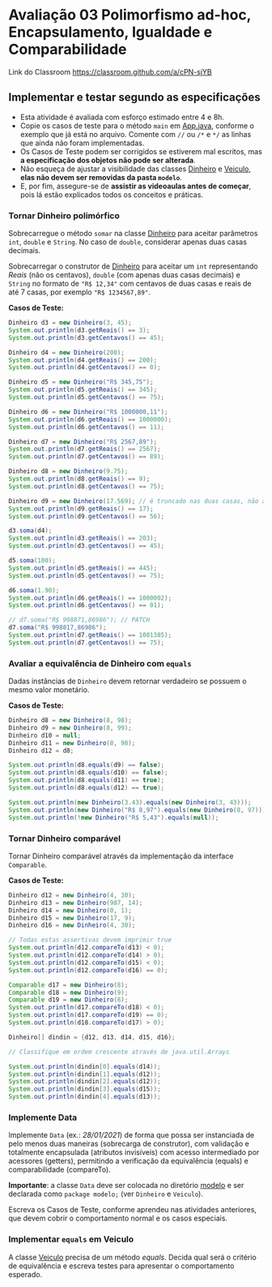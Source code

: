 # Avaliação 03 Polimorfismo ad-hoc, Encapsulamento, Igualdade e Comparabilidade

Link do Classroom <https://classroom.github.com/a/cPN-sjYB>

## Implementar e testar segundo as especificações

- Esta atividade é avaliada com esforço estimado entre 4 e 8h.
- Copie os casos de teste para o método `main` em [App.java](src/App.java), conforme o exemplo que já está no arquivo. Comente com `//` ou `/*` e `*/` as linhas que ainda não foram implementadas.
- Os Casos de Teste podem ser corrigidos se estiverem mal escritos, mas **a especificação dos objetos não pode ser alterada**.
- Não esqueça de ajustar a visibilidade das classes [Dinheiro](src/modelo/Dinheiro.java) e [Veiculo](src/modelo/Veiculo.java), **elas não devem ser removidas da pasta `modelo`**.
- E, por fim, assegure-se de **assistir as videoaulas antes de começar**, pois lá estão explicados todos os conceitos e práticas.

### Tornar Dinheiro polimórfico

Sobrecarregue o método `somar` na classe [Dinheiro](src/Dinheiro.java) para aceitar parâmetros `int`, `double` e `String`. No caso de `double`, considerar apenas duas casas decimais.

Sobrecarregar o construtor de [Dinheiro](src/Dinheiro.java) para aceitar um `int` representando _Reais_ (não os centavos), `double` (com apenas duas casas decimais) e `String` no formato de `"R$ 12,34"` com centavos de duas casas e reais de até 7 casas, por exemplo `"R$ 1234567,89"`.

**Casos de Teste:**

```java
Dinheiro d3 = new Dinheiro(3, 45);
System.out.println(d3.getReais() == 3);
System.out.println(d3.getCentavos() == 45);

Dinheiro d4 = new Dinheiro(200);
System.out.println(d4.getReais() == 200);
System.out.println(d4.getCentavos() == 0);

Dinheiro d5 = new Dinheiro("R$ 345,75");
System.out.println(d5.getReais() == 345);
System.out.println(d5.getCentavos() == 75);

Dinheiro d6 = new Dinheiro("R$ 1000000,11");
System.out.println(d6.getReais() == 1000000);
System.out.println(d6.getCentavos() == 11);

Dinheiro d7 = new Dinheiro("R$ 2567,89");
System.out.println(d7.getReais() == 2567);
System.out.println(d7.getCentavos() == 89);

Dinheiro d8 = new Dinheiro(9.75);
System.out.println(d8.getReais() == 9);
System.out.println(d8.getCentavos() == 75);

Dinheiro d9 = new Dinheiro(17.569); // é truncado nas duas casas, não arredondado!
System.out.println(d9.getReais() == 17);
System.out.println(d9.getCentavos() == 56);

d3.soma(d4);
System.out.println(d3.getReais() == 203);
System.out.println(d3.getCentavos() == 45);

d5.soma(100);
System.out.println(d5.getReais() == 445);
System.out.println(d5.getCentavos() == 75);

d6.soma(1.90);
System.out.println(d6.getReais() == 1000002);
System.out.println(d6.getCentavos() == 01);

// d7.soma("R$ 998871,86986"); // PATCH
d7.soma("R$ 998817,86986");
System.out.println(d7.getReais() == 1001385);
System.out.println(d7.getCentavos() == 75);
```

### Avaliar a equivalência de Dinheiro com `equals`

Dadas instâncias de `Dinheiro` devem retornar verdadeiro se possuem o mesmo valor monetário.

**Casos de Teste:**

```java
Dinheiro d8 = new Dinheiro(8, 98);
Dinheiro d9 = new Dinheiro(8, 99);
Dinheiro d10 = null;
Dinheiro d11 = new Dinheiro(8, 98);
Dinheiro d12 = d8;

System.out.println(d8.equals(d9) == false);
System.out.println(d8.equals(d10) == false);
System.out.println(d8.equals(d11) == true);
System.out.println(d8.equals(d12) == true);

System.out.println(new Dinheiro(3.43).equals(new Dinheiro(3, 43)));
System.out.println(new Dinheiro("R$ 8,97").equals(new Dinheiro(8, 97)));
System.out.println(!new Dinheiro("R$ 5,43").equals(null));
```

### Tornar Dinheiro comparável

Tornar Dinheiro comparável através da implementação da interface `Comparable`.

**Casos de Teste:**

```java
Dinheiro d12 = new Dinheiro(4, 30);
Dinheiro d13 = new Dinheiro(987, 14);
Dinheiro d14 = new Dinheiro(0, 1);
Dinheiro d15 = new Dinheiro(17, 9);
Dinheiro d16 = new Dinheiro(4, 30);

// Todas estas assertivas devem imprimir true
System.out.println(d12.compareTo(d13) < 0);
System.out.println(d12.compareTo(d14) > 0);
System.out.println(d12.compareTo(d15) < 0);
System.out.println(d12.compareTo(d16) == 0);

Comparable d17 = new Dinheiro(8);
Comparable d18 = new Dinheiro(9);
Comparable d19 = new Dinheiro(8);
System.out.println(d17.compareTo(d18) < 0);
System.out.println(d17.compareTo(d19) == 0);
System.out.println(d18.compareTo(d17) > 0);

Dinheiro[] dindin = {d12, d13, d14, d15, d16};

// Classifique em ordem crescente através de java.util.Arrays

System.out.println(dindin[0].equals(d14));
System.out.println(dindin[1].equals(d12));
System.out.println(dindin[2].equals(d12));
System.out.println(dindin[3].equals(d15));
System.out.println(dindin[4].equals(d13));
```

### Implemente Data

Implemente `Data` (ex.: _28/01/2021_) de forma que possa ser instanciada de pelo menos duas maneiras (sobrecarga de construtor), com validação e totalmente encapsulada (atributos invisíveis) com acesso intermediado por acessores (getters), permitindo a verificação da equivalência (equals) e comparabilidade (compareTo).

**Importante**: a classe `Data` deve ser colocada no diretório [modelo](/src/modelo/) e ser declarada como `package modelo;` (ver `Dinheiro` e `Veiculo`).

Escreva os Casos de Teste, conforme aprendeu nas atividades anteriores, que devem cobrir o comportamento normal e os casos especiais.

### Implementar `equals` em Veiculo

A classe [Veiculo](src/modelo/Veiculo.java) precisa de um método _equals_. Decida qual será o critério de equivalência e escreva testes para apresentar o comportamento esperado.
